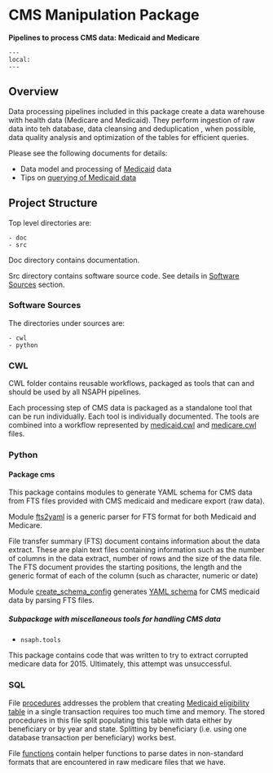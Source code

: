 # CMS Manipulation Package 

**Pipelines to process CMS data: Medicaid and Medicare**

```{contents}
---
local:
---
```

## Overview
                                               
Data processing pipelines included in this package
create a data warehouse with health data (Medicare and Medicaid).
They perform ingestion of raw data into teh database, data 
cleansing and deduplication , when possible, data quality analysis
and optimization of the tables for efficient queries.

Please see the following documents for details:

* Data model and processing of [Medicaid](members/Medicaid.md) data
* Tips on [querying of Medicaid data](members/QueringMedicaid.md)

## Project Structure

Top level directories are:

    - doc
    - src

Doc directory contains documentation.

Src directory contains software source code. 
See details in [Software Sources](#software-sources) section.

### Software Sources

The directories under sources are:

    - cwl
    - python

### CWL 

CWL folder contains reusable workflows, packaged as tools 
that can and should be used by
all NSAPH pipelines.

Each processing step of CMS data is packaged as a 
standalone tool that can be run individually. 
Each tool is individually documented.
The tools are combined into a workflow represented by
[medicaid.cwl](pipeline/medicaid.md)
and 
[medicare.cwl](pipeline/medicare.md) files.

### Python 

#### Package cms

This package contains modules to generate YAML schema for CMS
data from FTS files provided with CMS medicaid and medicare 
export (raw data).

Module [fts2yaml](members/fts2yaml) is a generic
parser for FTS format for both Medicaid and Medicare.

File transfer summary (FTS) document contains information about 
the data extract. These are plain text files containing
information such as the number of
columns in the data extract, number of rows and the size of the
data file. The FTS document provides the
starting positions, the length and the generic format of 
each of the column (such as character, numeric or date)  

Module 
[create_schema_config](members/create_schema_config) 
generates 
[YAML schema](members/Medicaid.md#parsing-fts-files-to-generate-schema) 
for CMS medicaid data by parsing FTS files.

##### Subpackage with miscellaneous tools for handling CMS data 

* `nsaph.tools`

This package contains code that was written to try to extract
corrupted medicare data for 2015. Ultimately, this attempt
was unsuccessful.

### SQL

File [procedures](members/procedures.md) 
addresses the problem that creating 
[Medicaid eligibility table](members/Medicaid.md#eligibility)
in a single transaction requires too much time and memory.
The stored procedures in this file split populating this table
with data either by beneficiary or by year and state. Splitting by beneficiary
(i.e. using one database transaction per beneficiary) works best.

File [functions](members/functions.md) contain helper functions
to parse dates in non-standard formats that are encountered in 
raw medicare files that we have.
